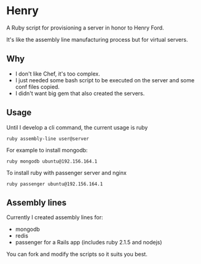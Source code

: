 # Henry

A Ruby script for provisioning a server in honor to Henry Ford.

It's like the assembly line manufacturing process but for virtual servers.

## Why

* I don't like Chef, it's too complex.
* I just needed some bash script to be executed on the server and some conf files copied.
* I didn't want big gem that also created the servers.

## Usage

Until I develop a cli command, the current usage is ruby

`ruby assembly-line user@server`

For example to install mongodb:

`ruby mongodb ubuntu@192.156.164.1`

To install ruby with passenger server and nginx

`ruby passenger ubuntu@192.156.164.1`

## Assembly lines

Currently I created assembly lines for:

* mongodb
* redis
* passenger for a Rails app (includes ruby 2.1.5 and nodejs)

You can fork and modify the scripts so it suits you best.
